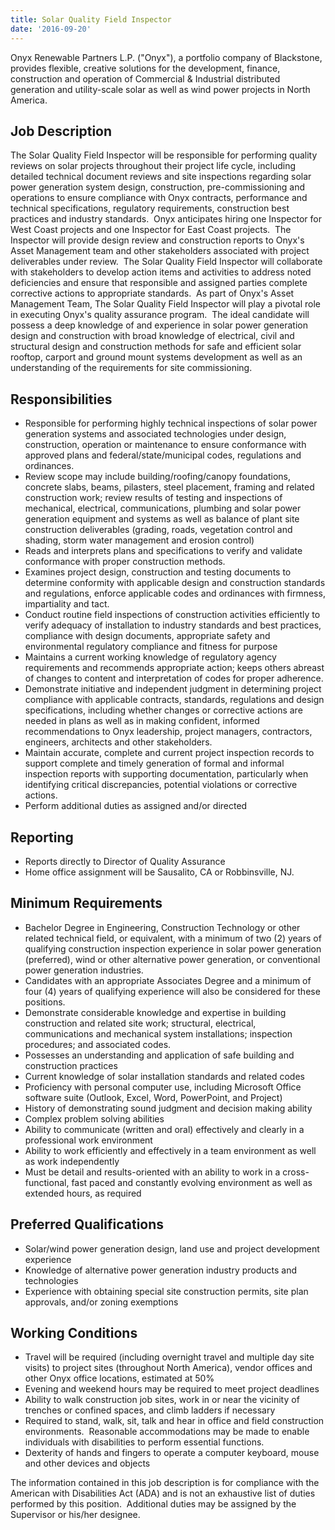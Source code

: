 ```yaml
---
title: Solar Quality Field Inspector
date: '2016-09-20'
---
```



Onyx Renewable Partners L.P. ("Onyx"), a portfolio company of Blackstone, provides flexible, creative solutions for the development, finance, construction and operation of Commercial & Industrial distributed generation and utility-scale solar as well as wind power projects in North America.

## Job Description

The Solar Quality Field Inspector will be responsible for performing quality reviews on solar projects throughout their project life cycle, including detailed technical document reviews and site inspections regarding solar power generation system design, construction, pre-commissioning and operations to ensure compliance with Onyx contracts, performance and technical specifications, regulatory requirements, construction best practices and industry standards.  Onyx anticipates hiring one Inspector for West Coast projects and one Inspector for East Coast projects.  The Inspector will provide design review and construction reports to Onyx's Asset Management team and other stakeholders associated with project deliverables under review.  The Solar Quality Field Inspector will collaborate with stakeholders to develop action items and activities to address noted deficiencies and ensure that responsible and assigned parties complete corrective actions to appropriate standards.  As part of Onyx's Asset Management Team, The Solar Quality Field Inspector will play a pivotal role in executing Onyx's quality assurance program.  The ideal candidate will possess a deep knowledge of and experience in solar power generation design and construction with broad knowledge of electrical, civil and structural design and construction methods for safe and efficient solar rooftop, carport and ground mount systems development as well as an
understanding of the requirements for site commissioning.

## Responsibilities

- Responsible for performing highly technical inspections of solar power generation systems and associated technologies under design, construction, operation or maintenance to ensure conformance with approved plans and federal/state/municipal codes, regulations and ordinances. 
- Review scope may include building/roofing/canopy foundations, concrete slabs, beams, pilasters, steel placement, framing and related construction work; review results of testing and inspections of mechanical, electrical, communications, plumbing and solar power generation equipment and systems as well as balance of plant site construction deliverables (grading, roads, vegetation control and shading, storm water management and erosion control)
- Reads and interprets plans and specifications to verify and validate conformance with proper construction methods.
- Examines project design, construction and testing documents to determine conformity with applicable design and construction standards and regulations, enforce applicable codes and ordinances with firmness, impartiality and tact.
- Conduct routine field inspections of construction activities efficiently to verify adequacy of installation to industry standards and best practices, compliance with design documents, appropriate safety and environmental regulatory compliance and fitness for purpose
- Maintains a current working knowledge of regulatory agency requirements and recommends appropriate action; keeps others abreast of changes to content and interpretation of codes for proper adherence.
- Demonstrate initiative and independent judgment in determining project compliance with applicable contracts, standards, regulations and design specifications, including whether changes or corrective actions are needed in plans as well as in making confident, informed recommendations to Onyx leadership, project managers, contractors, engineers, architects and other stakeholders.
- Maintain accurate, complete and current project inspection records to support complete and timely generation of formal and informal inspection reports with supporting documentation, particularly when identifying critical discrepancies, potential violations or corrective actions.
- Perform additional duties as assigned and/or directed

## Reporting

- Reports directly to Director of Quality Assurance
- Home office assignment will be Sausalito, CA or Robbinsville, NJ.

## Minimum Requirements

- Bachelor Degree in Engineering, Construction Technology or other related technical field, or equivalent, with a minimum of two (2) years of qualifying construction inspection experience in solar power generation (preferred), wind or other alternative power generation, or conventional power generation industries. 
- Candidates with an appropriate Associates Degree and a minimum of four (4) years of qualifying experience will also be considered for these positions.
- Demonstrate considerable knowledge and expertise in building construction and related site work; structural, electrical, communications and mechanical system installations; inspection procedures; and associated codes.
- Possesses an understanding and application of safe building and construction practices
- Current knowledge of solar installation standards and related codes
- Proficiency with personal computer use, including Microsoft Office software suite (Outlook, Excel, Word, PowerPoint, and Project)
- History of demonstrating sound judgment and decision making ability
- Complex problem solving abilities
- Ability to communicate (written and oral) effectively and clearly in a professional work environment
- Ability to work efficiently and effectively in a team environment as well as work independently
- Must be detail and results-oriented with an ability to work in a cross-functional, fast paced and constantly evolving environment as well as extended hours, as required

## Preferred Qualifications

- Solar/wind power generation design, land use and project development experience
- Knowledge of alternative power generation industry products and technologies
- Experience with obtaining special site construction permits, site plan approvals, and/or zoning exemptions

## Working Conditions

- Travel will be required (including overnight travel and multiple day site visits) to project sites (throughout North America), vendor offices and other Onyx office locations, estimated at 50%
- Evening and weekend hours may be required to meet project deadlines
- Ability to walk construction job sites, work in or near the vicinity of trenches or confined spaces, and climb ladders if necessary
- Required to stand, walk, sit, talk and hear in office and field construction environments.  Reasonable accommodations may be made to enable individuals with disabilities to perform essential functions.
- Dexterity of hands and fingers to operate a computer keyboard, mouse and other devices and objects

The information contained in this job description is for compliance with the American with Disabilities Act (ADA) and is not an exhaustive list of duties performed by this position.  Additional duties may be assigned by the Supervisor or his/her designee.
